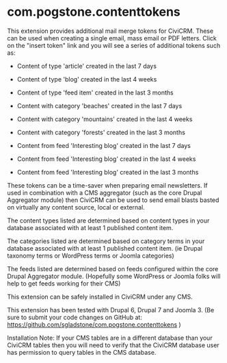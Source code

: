 com.pogstone.contenttokens
==========================

This extension provides additional mail merge tokens for CiviCRM. These can be used when creating a single email, mass email or PDF letters. Click on the "insert token" link and you will see a series of additional tokens such as:

- Content of type 'article' created in the last 7 days
- Content of type 'blog' created in the last 4 weeks
- Content of type 'feed item' created in the last 3 months

- Content with category 'beaches' created in the last 7 days
- Content with category 'mountains' created in the last 4 weeks
- Content with category 'forests' created in the last 3 months

- Content from feed 'Interesting blog' created in the last 7 days
- Content from feed 'Interesting blog' created in the last 4 weeks
- Content from feed 'Interesting blog' created in the last 3 months

These tokens can be a time-saver when preparing email newsletters.  If used in combination with a CMS aggregator (such as the core Drupal Aggregator module) then CiviCRM can be used to send email blasts basted on virtually any content source, local or external. 

The content types listed are determined based on content types in your database associated with at least 1 published content item.

The categories listed are determined based on category terms in your database associated with at least 1 published content item. (ie Drupal taxonomy terms or WordPress terms or Joomla categories)

The feeds listed are determined based on feeds configured within the core Drupal Aggregator module. (Hopefully some WordPress or Joomla folks will help to get feeds working for their CMS)

This extension can be safely installed in CiviCRM under any CMS. 

This extension has been tested with Drupal 6, Drupal 7 and Joomla 3. (Be sure to submit your code changes on GitHub at: https://github.com/sgladstone/com.pogstone.contenttokens ) 

Installation Note: If your CMS tables are in a different database than your CiviCRM tables then you will need to verify that the CiviCRM database user has permission to query tables in the CMS database.